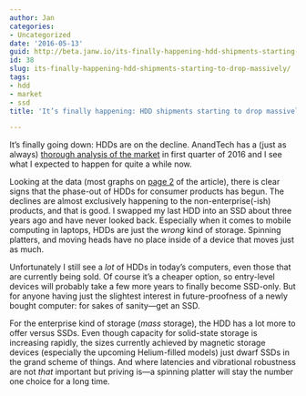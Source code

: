 ```yaml
---
author: Jan
categories:
- Uncategorized
date: '2016-05-13'
guid: http://beta.janw.io/its-finally-happening-hdd-shipments-starting-to-drop-massively/
id: 38
slug: its-finally-happening-hdd-shipments-starting-to-drop-massively/
tags:
- hdd
- market
- ssd
title: 'It’s finally happening: HDD shipments starting to drop massively'

---
```


It&#8217;s finally going down: HDDs are on the decline. AnandTech has a (just as always) [thorough analysis of the market](http://anandtech.com/show/10315/market-views-hdd-shipments-down-q1-2016) in first quarter of 2016 and I see what I expected to happen for quite a while now.

Looking at the data (most graphs on [page 2](http://anandtech.com/show/10315/market-views-hdd-shipments-down-q1-2016/2) of the article), there is clear signs that the phase-out of HDDs for consumer products has begun. The declines are almost exclusively happening to the non-enterprise(-ish) products, and that is good. I swapped my last HDD into an SSD about three years ago and have never looked back. Especially when it comes to mobile computing in laptops, HDDs are just the _wrong_ kind of storage. Spinning platters, and moving heads have no place inside of a device that moves just as much.

<!--more-->

Unfortunately I still see a _lot_ of HDDs in today&#8217;s computers, even those that are currently being sold. Of course it&#8217;s a cheaper option, so entry-level devices will probably take a few more years to finally become SSD-only. But for anyone having just the slightest interest in future-proofness of a newly bought computer: for sakes of sanity—get an SSD.

For the enterprise kind of storage (_mass_ storage), the HDD has a lot more to offer versus SSDs. Even though capacity for solid-state storage is increasing rapidly, the sizes currently achieved by magnetic storage devices (especially the upcoming Helium-filled models) just dwarf SSDs in the grand scheme of things. And where latencies and vibrational robustness are not _that_ important but priving is—a spinning platter will stay the number one choice for a long time.